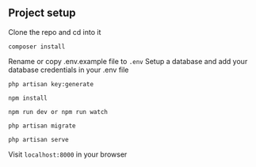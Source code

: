 ## Project setup
Clone the repo and cd into it
```
composer install
```
Rename or copy .env.example file to `.env`
Setup a database and add your database credentials in your .env file
```
php artisan key:generate
```

```
npm install
```
```
npm run dev or npm run watch
```
```
php artisan migrate
```
```
php artisan serve
```
Visit `localhost:8000` in your browser
